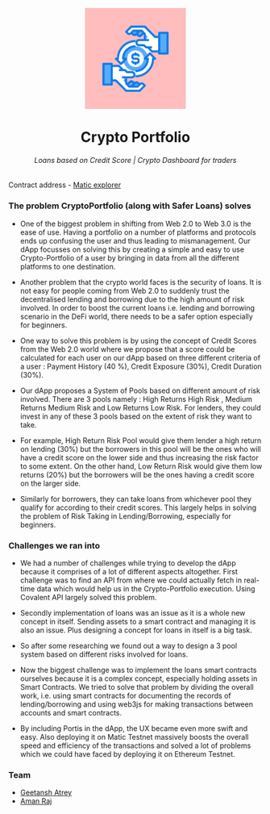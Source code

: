 <p align="center"><img src="/public/LoanBanner.png" align="center" width="200"></p>
<h1 align="center">Crypto Portfolio</h1>
<h6 align="center">Loans based on Credit Score | Crypto Dashboard for traders</h6>

Contract address - [Matic explorer](https://explorer-mumbai.maticvigil.com/tx/0xf0973f895af204f3d7dd1852936a5cf49aa0b2aafe543cab2ad91df46b40e0a0/internal-transactions)

### The problem CryptoPortfolio (along with Safer Loans) solves

- One of the biggest problem in shifting from Web 2.0 to Web 3.0 is the ease of use. Having a portfolio on a number of platforms and protocols ends up confusing the user and thus leading to mismanagement. Our dApp focusses on solving this by creating a simple and easy to use Crypto-Portfolio of a user by bringing in data from all the different platforms to one destination.

- Another problem that the crypto world faces is the security of loans. It is not easy for people coming from Web 2.0 to suddenly trust the decentralised lending and borrowing due to the high amount of risk involved. In order to boost the current loans i.e. lending and borrowing scenario in the DeFi world, there needs to be a safer option especially for beginners.

- One way to solve this problem is by using the concept of Credit Scores from the Web 2.0 world where we propose that a score could be calculated for each user on our dApp based on three different criteria of a user : Payment History (40 %), Credit Exposure (30%), Credit Duration (30%).

- Our dApp proposes a System of Pools based on different amount of risk involved. There are 3 pools namely : High Returns High Risk , Medium Returns Medium Risk and Low Returns Low Risk. For lenders, they could invest in any of these 3 pools based on the extent of risk they want to take.

- For example, High Return Risk Pool would give them lender a high return on lending (30%) but the borrowers in this pool will be the ones who will have a credit score on the lower side and thus increasing the risk factor to some extent. On the other hand, Low Return Risk would give them low returns (20%) but the borrowers will be the ones having a credit score on the larger side.

- Similarly for borrowers, they can take loans from whichever pool they qualify for according to their credit scores. This largely helps in solving the problem of Risk Taking in Lending/Borrowing, especially for beginners.

### Challenges we ran into

- We had a number of challenges while trying to develop the dApp because it comprises of a lot of different aspects altogether. First challenge was to find an API from where we could actually fetch in real-time data which would help us in the Crypto-Portfolio execution. Using Covalent API largely solved this problem.

- Secondly implementation of loans was an issue as it is a whole new concept in itself. Sending assets to a smart contract and managing it is also an issue. Plus designing a concept for loans in itself is a big task.

- So after some researching we found out a way to design a 3 pool system based on different risks involved for loans.

- Now the biggest challenge was to implement the loans smart contracts ourselves because it is a complex concept, especially holding assets in Smart Contracts. We tried to solve that problem by dividing the overall work, i.e. using smart contracts for documenting the records of lending/borrowing and using web3js for making transactions between accounts and smart contracts.

- By including Portis in the dApp, the UX became even more swift and easy. Also deploying it on Matic Testnet massively boosts the overall speed and efficiency of the transactions and solved a lot of problems which we could have faced by deploying it on Ethereum Testnet.

### Team

- [ Geetansh Atrey](https://github.com/geetanshatrey)
- [ Aman Raj](https://github.com/AmanRaj1608)
